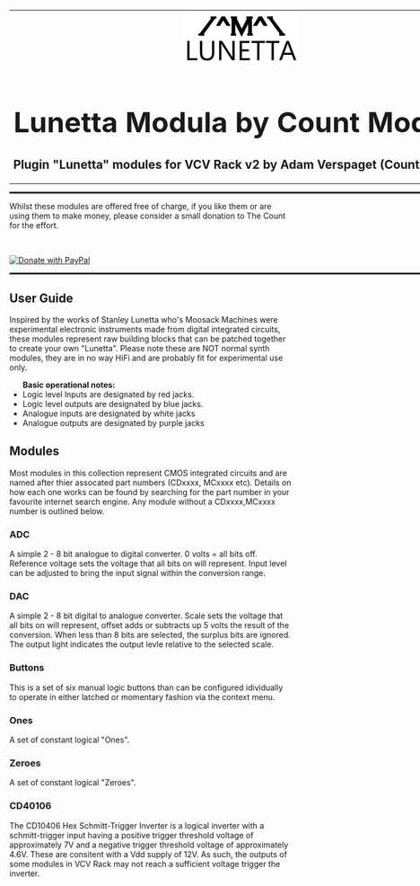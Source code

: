 <table style="width:1000px; border: 0px solid black;">
<tr style="border: 0px solid black;">
<td style="border: 0px solid black;">
<center>
<img src="./img/CountModulaLunettaLogo.png" alt="Count Modula">
<h1 style="border-bottom: 0px;font-size:50px;">Lunetta Modula by Count Modula</h1>
<h2 style="border-bottom: 0px;">Plugin "Lunetta" modules for VCV Rack v2 by Adam Verspaget (Count Modula)</h2>
</center>
</td>
</tr>
</table>
<hr style="width:1000px; border: 1px solid black;"/>
Whilst these modules are offered free of charge, if you like them or are using them to make money, please consider a small donation to The Count for the effort.
<p>&nbsp;</p>
<a href="https://www.paypal.me/CountModula" target="_donate"><img src="https://www.paypalobjects.com/en_AU/i/btn/btn_donateCC_LG.gif" border="0" alt="Donate with PayPal"/></a>
<hr style="width:1000px; border: 1px solid black;"/>

<h2>User Guide</h2>
Inspired by the works of Stanley Lunetta who's Moosack Machines were experimental electronic instruments made from digital integrated circuits, these modules represent raw building blocks that can be patched together to create your own "Lunetta". 
Please note these are NOT normal synth modules, they are in no way HiFi and are probably fit for experimental use only.

<ul>
<b>Basic operational notes:</b>
<li>Logic level lnputs are designated by red jacks.</li>
<li>Logic level outputs are designated by blue jacks.</li>
<li>Analogue inputs are designated by white jacks</li>
<li>Analogue outputs are designated by purple jacks</li>
</ul>

<h2>Modules</h2>
Most modules in this collection represent CMOS integrated circuits and are named after thier assocated part numbers (CDxxxx, MCxxxx etc). Details on how each one works can be found by searching for the part number in your favourite internet search engine. Any module without a CDxxxx,MCxxxx number is outlined below.

<h3>ADC</h3>
A simple 2 - 8 bit analogue to digital converter. 0 volts = all bits off. Reference voltage sets the voltage that all bits on will represent. Input level can be adjusted to bring the input signal within the conversion range.

<h3>DAC</h3>
A simple 2 - 8 bit digital to analogue converter. Scale sets the voltage that all bits on will represent, offset adds or subtracts up 5 volts the result of the conversion. When less than 8 bits are selected, the surplus bits are ignored. The output light indicates the output levle relative to the selected scale.

<h3>Buttons</h3>
This is a set of six manual logic buttons than can be configured idividually to operate in either latched or momentary fashion via the context menu.

<h3>Ones</h3>
A set of constant logical "Ones".

<h3>Zeroes</h3>
A set of constant logical "Zeroes".

<h3>CD40106</h3>
The CD10406 Hex Schmitt-Trigger Inverter is a logical inverter with a schmitt-trigger input having a positive trigger threshold voltage of approximately 7V and a negative trigger threshold voltage of approximately 4.6V. These are consitent with a Vdd supply of 12V. As such, the outputs of some modules in VCV Rack may not reach a sufficient voltage trigger the inverter.